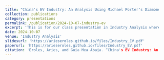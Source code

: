 ```yaml
---
title: "China's EV Industry: An Analysis Using Michael Porter's Diamond Model"
collection: publications
category: presentations
permalink: /publication/2024-10-07-industry-ev
excerpt: 'This is for our class presentation in Industry Analysis where Guia and I choose the EV industry and analyze it using the Diamond Model framework of Michael Porter.'
date: 2024-10-07
venue: 'Industry Analysis'
slidesurl: 'https://arieseroles.github.io/files/Industry_EV.pdf'
paperurl: 'https://arieseroles.github.io/files/Industry_EV.pdf'
citation: 'Eroles, Aries, and Guia Mea Abaja. “China's EV Industry: An Analysis Using Michael Porter's Diamond Model,” October 7, 2024'
---
```

